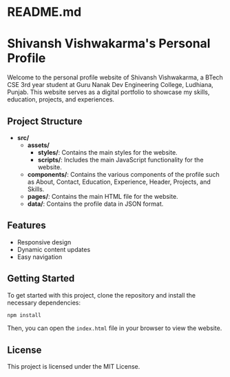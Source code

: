 # README.md

# Shivansh Vishwakarma's Personal Profile

Welcome to the personal profile website of Shivansh Vishwakarma, a BTech CSE 3rd year student at Guru Nanak Dev Engineering College, Ludhiana, Punjab. This website serves as a digital portfolio to showcase my skills, education, projects, and experiences.

## Project Structure

- **src/**
  - **assets/**
    - **styles/**: Contains the main styles for the website.
    - **scripts/**: Includes the main JavaScript functionality for the website.
  - **components/**: Contains the various components of the profile such as About, Contact, Education, Experience, Header, Projects, and Skills.
  - **pages/**: Contains the main HTML file for the website.
  - **data/**: Contains the profile data in JSON format.

## Features

- Responsive design
- Dynamic content updates
- Easy navigation

## Getting Started

To get started with this project, clone the repository and install the necessary dependencies:

```bash
npm install
```

Then, you can open the `index.html` file in your browser to view the website.

## License

This project is licensed under the MIT License.